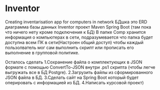 # Inventor
Creating inventarisation app for computers in network
 БДшка это ERD диаграмма базы данных
 Inventor проект Maven Spring Boot (там пока что ничего нету кроме подключения к БД)
 В папке Comp хранится информация о компьютерах в сети, подразумевается что папка будет доступна всем ПК в сети(Настроен общий доступ) чтобы каждый пользолватель мог сам выполнить скрипт или прописать его выполнение в групповой политике.

 Осталось сделать 1.Сохранение файла о комплектующих в JSON формате с помощью ConvertTo-JSON внутри .ps1 скрипта (чтобы легче выгружать все в БД Postgre).
                  2.Загрузить файлы из сформированного JSON файла в БД.
                  3.Сделать сайт на Spring Boot который будет оперировать с информацией из БД.
                  4.Написать курсовой проект)

